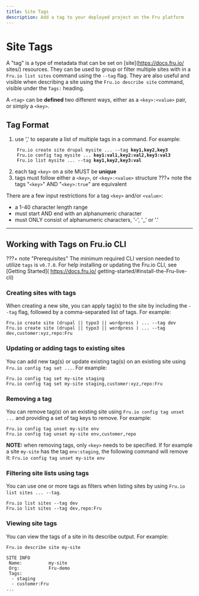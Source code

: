 ```yaml
---
title: Site Tags
description: Add a tag to your deployed project on the Fru platform
---
```

# Site Tags
A "tag" is a type of metadata that can be set on [site](https://docs.fru.io/ sites/) resources. They can be used to group or filter multiple sites with in a `Fru.io list sites` command using the `--tag` flag. They are also useful and visible when describing a site using the `Fru.io describe site` command, visible under the `Tags:` heading.

A `<tag>` can be **defined** two different ways, either as a `<key>:<value>` pair, or simply a `<key>`.

## Tag Format
1. use ',' to separate a list of multiple tags in a command. For example:
<pre><code>    Fru.io create site drupal mysite ... --tag <b>key1,key2,key3</b>
    Fru.io config tag mysite ... <b>key1:val1,key2:val2,key3:val3</b>
    Fru.io list mysite ... --tag <b>key1,key2,key3:val</b></code></pre>
2. each tag `<key>` on a site MUST be <b>unique</b>
3. tags must follow either a `<key>`, or `<key>:<value>` structure
???+ note
    the tags "`<key>`" AND "`<key>:true`" are equivalent

There are a few input restrictions for a tag `<key>` and/or `<value>`:

- a 1-40 character length range
- must start AND end with an alphanumeric character
- must ONLY consist of alphanumeric characters, '-', '_' or '.'
----
## Working with Tags on Fru.io CLI

???+ note "Prerequisites"
    The minimum required CLI version needed to utilize `tags` is `v0.7.0`.
    For help installing or updating the Fru.io CLI, see [Getting Started]( https://docs.fru.io/ getting-started/#install-the-Fru-live-cli)
### Creating sites with tags
When creating a new site, you can apply tag(s) to the site by including the `--tag` flag, followed by a comma-separated list of tags. For example:
```
Fru.io create site (drupal || typo3 || wordpress ) ... --tag dev
Fru.io create site (drupal || typo3 || wordpress ) ... --tag dev,customer:xyz,repo:Fru
```

### Updating or adding tags to existing sites
You can add new tag(s) or update existing tag(s) on an existing site using `Fru.io config tag set ...`. For example:

```
Fru.io config tag set my-site staging
Fru.io config tag set my-site staging,customer:xyz,repo:Fru
```

### Removing a tag
You can remove tag(s) on an existing site using `Fru.io config tag unset ...` and providing a set of tag keys to remove. For example:

```
Fru.io config tag unset my-site env
Fru.io config tag unset my-site env,customer,repo
```

<b>NOTE:</b> when removing tags, only `<key>` needs to be specified.
If for example a site `my-site` has the tag `env:staging`, the following command will remove it:
`Fru.io config tag unset my-site env`

### Filtering site lists using tags
You can use one or more tags as filters when listing sites by using `Fru.io list sites ... --tag`.
```
Fru.io list sites --tag dev
Fru.io list sites --tag dev,repo:Fru
```

### Viewing site tags
You can view the tags of a site in its describe output. For example:

```
Fru.io describe site my-site

SITE INFO
 Name:          my-site
 Org:           Fru-demo
 Tags:
  - staging
  - customer:Fru
...
```
